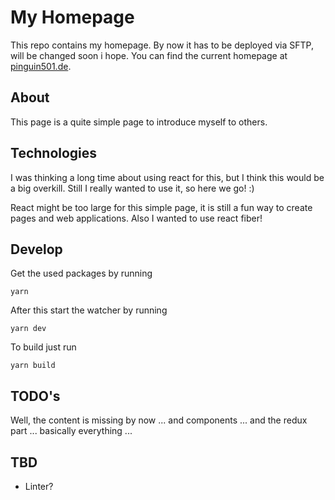 # My Homepage

This repo contains my homepage. By now it has to be deployed via SFTP, will be changed soon i hope.
You can find the current homepage at [pinguin501.de](www.pinguin501.de).

## About

This page is a quite simple page to introduce myself to others.

## Technologies

I was thinking a long time about using react for this, but I think this would be a big overkill.
Still I really wanted to use it, so here we go! :)

React might be too large for this simple page, it is still a fun way to create pages and web applications.
Also I wanted to use react fiber!

## Develop

Get the used packages by running

```
yarn
```

After this start the watcher by running

```
yarn dev
```

To build just run 

```
yarn build
```
 
## TODO's

Well, the content is missing by now  ... and components ... and the redux part ... basically everything ... 

## TBD

- Linter?